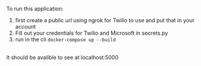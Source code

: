 To run this application:
1. first create a public url using ngrok for Twilio to use and put that in your account
2. Fill out your credentials for Twilio and Microsoft in secrets.py
3. run in the cli `docker-compose up --build`
<br>
It should be avalible to see at localhost:5000
